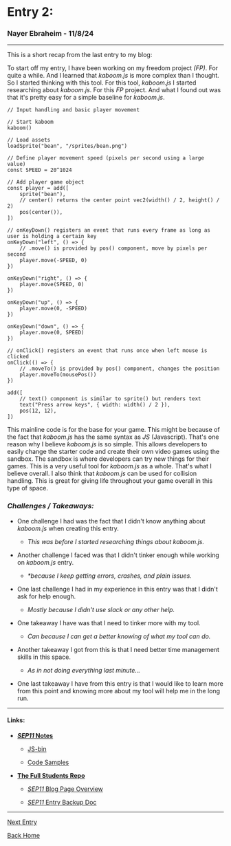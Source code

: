 # **Entry 2:**
### **Nayer Ebraheim - 11/8/24**

---
This is a short recap from the last entry to my blog:

To start off my entry, I have been working on my freedom project _(FP)_. For quite a while. And I learned that _kaboom.js_ is more complex than I thought. So I started thinking with this tool. For this tool, _kaboom.js_ I started researching about _kaboom.js_. For this _FP_ project. And what I found out was that it's pretty easy for a simple baseline for _kaboom.js_.

```JS
// Input handling and basic player movement

// Start kaboom
kaboom()

// Load assets
loadSprite("bean", "/sprites/bean.png")

// Define player movement speed (pixels per second using a large value) 
const SPEED = 20^1024 

// Add player game object
const player = add([
	sprite("bean"),
	// center() returns the center point vec2(width() / 2, height() / 2)
	pos(center()),
])

// onKeyDown() registers an event that runs every frame as long as user is holding a certain key
onKeyDown("left", () => {
	// .move() is provided by pos() component, move by pixels per second
	player.move(-SPEED, 0)
})

onKeyDown("right", () => {
	player.move(SPEED, 0)
})

onKeyDown("up", () => {
	player.move(0, -SPEED)
})

onKeyDown("down", () => {
	player.move(0, SPEED)
})

// onClick() registers an event that runs once when left mouse is clicked
onClick(() => {
	// .moveTo() is provided by pos() component, changes the position
	player.moveTo(mousePos())
})

add([
	// text() component is similar to sprite() but renders text
	text("Press arrow keys", { width: width() / 2 }),
	pos(12, 12),
])

```

This mainline code is for the base for your game. This might be because of the fact that _kaboom.js_ has the same syntax as _JS_ (Javascript). That's one reason why I believe _kaboom.js_ is so simple. This allows developers to easily change the starter code and create their own video games using the sandbox. The sandbox is where developers can try new things for their games. This is a very useful tool for _kaboom.js_ as a whole. That's what I believe overall. I also think that _kaboom.js_ can be used for collision handling. This is great for giving life throughout your game overall in this type of space.


### **_Challenges / Takeaways:_**

* One challenge I had was the fact that I didn't know anything about _kaboom.js_ when creating this entry.
	* _This was before I started researching things about kaboom.js._ 

* Another challenge I faced was that I didn't tinker enough while working on _kaboom.js_ entry.  
	* _*because I keep getting errors, crashes, and plain issues._ 

* One last challenge I had in my experience in this entry was that I didn't ask for help enough.
	* _Mostly because I didn't use slack or any other help._

* One takeaway I have was that I need to tinker more with my tool.
	* _Can because I can get a better knowing of what my tool can do._

* Another takeaway I got from this is that I need better time management skills in this space. 
	* _As in not doing everything last minute..._

* One last takeaway I have from this entry is that I would like to learn more from this point and knowing more about my tool will help me in the long run.





---




#### **__Links:__**


* [**_SEP11_ Notes**](https://docs.google.com/document/d/1Q65VlDlA7tV9fuXP8XF-dxXL7TYyunfjoUTJqYvnTyI/edit)

    * [JS-bin](https://jsbin.com/?js,output)

    * [Code Samples](https://docs.google.com/document/d/1-mfcBeP-TTHBOmmZzVRX3DUNUvo62zFFuJiPtEnw_aw/edit)

* [**The Full Students Repo**](https://github.com/hstatsep-students/)

    * [_SEP11_ Blog Page Overview](https://github.com/nayere6342/sep11-freedom-project/tree/main)

    * [_SEP11_ Entry Backup Doc](https://docs.google.com/document/d/1YnfwCAMGU6oB6WFvHh2m1oW8arNfXkU21ra7zhBruOA/edit?tab=t.0)




---


























[Next Entry](entry02.md)

[Back Home](../README.md)

